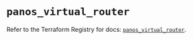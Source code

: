 # `panos_virtual_router`

Refer to the Terraform Registry for docs: [`panos_virtual_router`](https://registry.terraform.io/providers/paloaltonetworks/panos/2.0.5/docs/resources/virtual_router).
